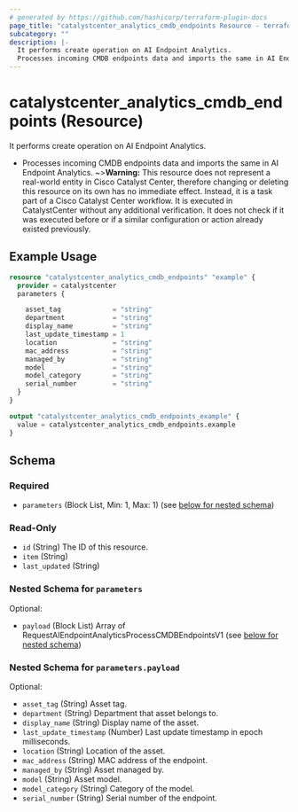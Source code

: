 ```yaml
---
# generated by https://github.com/hashicorp/terraform-plugin-docs
page_title: "catalystcenter_analytics_cmdb_endpoints Resource - terraform-provider-catalystcenter"
subcategory: ""
description: |-
  It performs create operation on AI Endpoint Analytics.
  Processes incoming CMDB endpoints data and imports the same in AI Endpoint Analytics.
---
```


# catalystcenter_analytics_cmdb_endpoints (Resource)

It performs create operation on AI Endpoint Analytics.

- Processes incoming CMDB endpoints data and imports the same in AI Endpoint Analytics.
~>**Warning:**
This resource does not represent a real-world entity in Cisco Catalyst Center, therefore changing or deleting this resource on its own has no immediate effect.
Instead, it is a task part of a Cisco Catalyst Center workflow. It is executed in CatalystCenter without any additional verification. It does not check if it was executed before or if a similar configuration or action already existed previously.

## Example Usage

```terraform
resource "catalystcenter_analytics_cmdb_endpoints" "example" {
  provider = catalystcenter
  parameters {

    asset_tag             = "string"
    department            = "string"
    display_name          = "string"
    last_update_timestamp = 1
    location              = "string"
    mac_address           = "string"
    managed_by            = "string"
    model                 = "string"
    model_category        = "string"
    serial_number         = "string"
  }
}

output "catalystcenter_analytics_cmdb_endpoints_example" {
  value = catalystcenter_analytics_cmdb_endpoints.example
}
```

<!-- schema generated by tfplugindocs -->
## Schema

### Required

- `parameters` (Block List, Min: 1, Max: 1) (see [below for nested schema](#nestedblock--parameters))

### Read-Only

- `id` (String) The ID of this resource.
- `item` (String)
- `last_updated` (String)

<a id="nestedblock--parameters"></a>
### Nested Schema for `parameters`

Optional:

- `payload` (Block List) Array of RequestAIEndpointAnalyticsProcessCMDBEndpointsV1 (see [below for nested schema](#nestedblock--parameters--payload))

<a id="nestedblock--parameters--payload"></a>
### Nested Schema for `parameters.payload`

Optional:

- `asset_tag` (String) Asset tag.
- `department` (String) Department that asset belongs to.
- `display_name` (String) Display name of the asset.
- `last_update_timestamp` (Number) Last update timestamp in epoch milliseconds.
- `location` (String) Location of the asset.
- `mac_address` (String) MAC address of the endpoint.
- `managed_by` (String) Asset managed by.
- `model` (String) Asset model.
- `model_category` (String) Category of the model.
- `serial_number` (String) Serial number of the endpoint.
